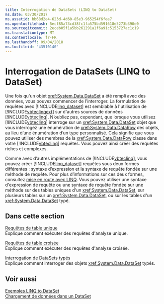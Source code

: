 ```yaml
---
title: Interrogation de DataSets (LINQ to DataSet)
ms.date: 03/30/2017
ms.assetid: bb68d2e4-623d-4d60-85e3-965254f6fee7
ms.openlocfilehash: 5ecf85a73cd38fc1fa575bd591618e5273b390e0
ms.sourcegitcommit: 2eceb05f1a5bb261291a1f6a91c5153727ac1c19
ms.translationtype: MT
ms.contentlocale: fr-FR
ms.lasthandoff: 09/04/2018
ms.locfileid: "43510140"
---
```

# <a name="querying-datasets-linq-to-dataset"></a>Interrogation de DataSets (LINQ to DataSet)
Une fois qu'un objet <xref:System.Data.DataSet> a été rempli avec des données, vous pouvez commencer de l'interroger. La formulation de requêtes avec [!INCLUDE[linq_dataset](../../../../includes/linq-dataset-md.md)] est semblable à l'utilisation de [!INCLUDE[vbteclinqext](../../../../includes/vbteclinqext-md.md)] sur d'autres sources de données [!INCLUDE[vbteclinq](../../../../includes/vbteclinq-md.md)]. N’oubliez pas, cependant, que lorsque vous utilisez [!INCLUDE[vbteclinq](../../../../includes/vbteclinq-md.md)] interroge sur un <xref:System.Data.DataSet> objet que vous interrogez une énumération de <xref:System.Data.DataRow> des objets, au lieu d’une énumération d’un type personnalisé. Cela signifie que vous pouvez utiliser des membres de la <xref:System.Data.DataRow> classe dans votre [!INCLUDE[vbteclinq](../../../../includes/vbteclinq-md.md)] requêtes. Vous pouvez ainsi créer des requêtes riches et complexes.  
  
 Comme avec d’autres implémentations de [!INCLUDE[vbteclinq](../../../../includes/vbteclinq-md.md)], vous pouvez créer [!INCLUDE[linq_dataset](../../../../includes/linq-dataset-md.md)] requêtes sous deux formes différentes : syntaxe d’expression et la syntaxe de requête fondée sur une méthode de requête. Pour plus d’informations sur ces deux formes, consultez [mise en route avec LINQ](https://msdn.microsoft.com/library/6cc9af04-950a-4cc3-83d4-2aeb4abe4de9). Vous pouvez utiliser une syntaxe d'expression de requête ou une syntaxe de requête fondée sur une méthode sur des tables uniques d'un <xref:System.Data.DataSet>, sur plusieurs tables sur un <xref:System.Data.DataSet>, ou sur les tables d'un <xref:System.Data.DataSet> typé.  
  
## <a name="in-this-section"></a>Dans cette section  
 [Requêtes de table unique](../../../../docs/framework/data/adonet/single-table-queries-linq-to-dataset.md)  
 Explique comment exécuter des requêtes d'analyse unique.  
  
 [Requêtes de table croisée](../../../../docs/framework/data/adonet/cross-table-queries-linq-to-dataset.md)  
 Explique comment exécuter des requêtes d'analyse croisée.  
  
 [Interrogation de DataSets typés](../../../../docs/framework/data/adonet/querying-typed-datasets.md)  
 Explique comment interroger des objets <xref:System.Data.DataSet> typés.  
  
## <a name="see-also"></a>Voir aussi  
 [Exemples LINQ to DataSet](../../../../docs/framework/data/adonet/linq-to-dataset-examples.md)  
 [Chargement de données dans un DataSet](../../../../docs/framework/data/adonet/loading-data-into-a-dataset.md)
